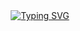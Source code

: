 <div align="center">
  <a href="https://git.io/typing-svg">
    <img src="https://readme-typing-svg.demolab.com?font=Fira+Code&weight=500&size=22&pause=1000&color=B6FFFC&center=true&vCenter=true&random=false&width=524&lines=%E2%8A%B9+Aulas+DDM+%CB%99%E1%B5%95%CB%99+%E2%8A%B9+" alt="Typing SVG">
  </a>
</div>
